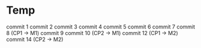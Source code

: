 # Temp
commit 1
commit 2
commit 3
commit 4
commit 5
commit 6
commit 7
commit 8 (CP1 -> M1)
commit 9
commit 10 (CP2 -> M1)
commit 12 (CP1 -> M2)
commit 14 (CP2 -> M2)